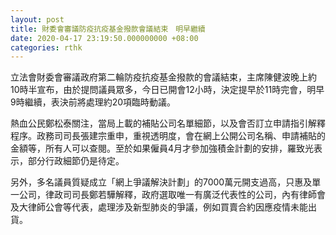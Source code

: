```yaml
---
layout: post
title: 財委會審議防疫抗疫基金撥款會議結束　明早繼續
date: 2020-04-17 23:19:50.000000000 +08:00
categories: rthk
---
```


立法會財委會審議政府第二輪防疫抗疫基金撥款的會議結束，主席陳健波晚上約10時半宣布，由於提問議員眾多，今日已開會12小時，決定提早於11時完會，明早9時繼續，表決前將處理約20項臨時動議。

熱血公民鄭松泰關注，當局上載的補貼公司名單細節，以及會否訂立申請指引解釋程序。政務司司長張建宗重申，重視透明度，會在網上公開公司名稱、申請補貼的金額等，所有人可以查閱。至於如果僱員4月才參加強積金計劃的安排，羅致光表示，部分行政細節仍是待定。

另外，多名議員質疑成立「網上爭議解決計劃」的7000萬元開支過高，只惠及單一公司，律政司司長鄭若驊解釋，政府選取唯一有廣泛代表性的公司，內有律師會及大律師公會等代表，處理涉及新型肺炎的爭議，例如買賣合約因應疫情未能出貨。
